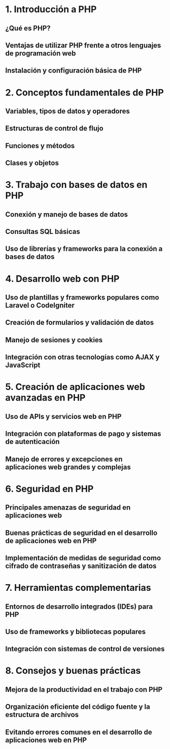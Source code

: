 # 1. Introducción a PHP
## ¿Qué es PHP?
## Ventajas de utilizar PHP frente a otros lenguajes de programación web
## Instalación y configuración básica de PHP

# 2. Conceptos fundamentales de PHP
## Variables, tipos de datos y operadores
## Estructuras de control de flujo
## Funciones y métodos
## Clases y objetos

# 3. Trabajo con bases de datos en PHP
## Conexión y manejo de bases de datos
## Consultas SQL básicas
## Uso de librerías y frameworks para la conexión a bases de datos

# 4. Desarrollo web con PHP
## Uso de plantillas y frameworks populares como Laravel o CodeIgniter
## Creación de formularios y validación de datos
## Manejo de sesiones y cookies
## Integración con otras tecnologías como AJAX y JavaScript

# 5. Creación de aplicaciones web avanzadas en PHP
## Uso de APIs y servicios web en PHP
## Integración con plataformas de pago y sistemas de autenticación
## Manejo de errores y excepciones en aplicaciones web grandes y complejas

# 6. Seguridad en PHP
## Principales amenazas de seguridad en aplicaciones web
## Buenas prácticas de seguridad en el desarrollo de aplicaciones web en PHP
## Implementación de medidas de seguridad como cifrado de contraseñas y sanitización de datos

# 7. Herramientas complementarias
## Entornos de desarrollo integrados (IDEs) para PHP
## Uso de frameworks y bibliotecas populares
## Integración con sistemas de control de versiones

# 8. Consejos y buenas prácticas
## Mejora de la productividad en el trabajo con PHP
## Organización eficiente del código fuente y la estructura de archivos
## Evitando errores comunes en el desarrollo de aplicaciones web en PHP
